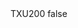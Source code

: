 <?xml version="1.0" encoding="UTF-8"?>
<CustomMetadata xmlns="http://soap.sforce.com/2006/04/metadata">
    <label>TXU200</label>
    <protected>false</protected>
</CustomMetadata>
